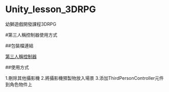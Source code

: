 # Unity_lesson_3DRPG
 幼獅遊戲開發課程3DRPG

#第三人稱控制器使用方式

##包裝檔連結

[第三人稱控制器](url)

##使用方式

1.刪除其他攝影機
2.將攝影機預製物放入場景
3.添加ThirdPersonController元件到角色物件上